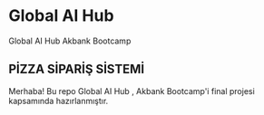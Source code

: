 
# Global AI Hub
Global AI Hub Akbank Bootcamp

## PİZZA SİPARİŞ SİSTEMİ 
Merhaba! Bu repo Global AI Hub , Akbank Bootcamp'i final projesi kapsamında hazırlanmıştır. 

